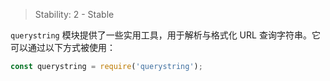 
> Stability: 2 - Stable

<!--name=querystring-->

`querystring` 模块提供了一些实用工具，用于解析与格式化 URL 查询字符串。它可以通过以下方式被使用：

```js
const querystring = require('querystring');
```

